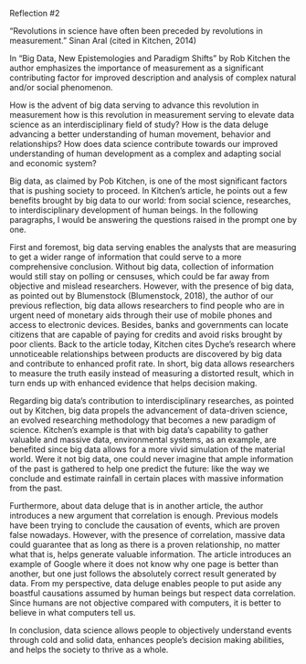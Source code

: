 Reflection #2


“Revolutions in science have often been preceded by revolutions in measurement.”
Sinan Aral (cited in Kitchen, 2014) 

In “Big Data, New Epistemologies and Paradigm Shifts” by Rob Kitchen the author emphasizes the importance of measurement as a significant contributing factor for improved description and analysis of complex natural and/or social phenomenon. 

How is the advent of big data serving to advance this revolution in measurement
how is this revolution in measurement serving to elevate data science as an interdisciplinary field of study? 
How is the data deluge advancing a better understanding of human movement, behavior and relationships? 
How does data science contribute towards our improved understanding of human development as a complex and adapting social and economic system?



Big data, as claimed by Pob Kitchen, is one of the most significant factors that is pushing society to proceed. In Kitchen’s article, he points out a few benefits brought by big data to our world: from social science, researches, to interdisciplinary development of human beings. In the following paragraphs, I would be answering the questions raised in the prompt one by one.

First and foremost, big data serving enables the analysts that are measuring to get a wider range of information that could serve to a more comprehensive conclusion. Without big data, collection of information would still stay on polling or censuses, which could be far away from objective and mislead researchers. However, with the presence of big data, as pointed out by Blumenstock (Blumenstock, 2018), the author of our previous reflection, big data allows researchers to find people who are in urgent need of monetary aids through their use of mobile phones and access to electronic devices. Besides, banks and governments can locate citizens that are capable of paying for credits and avoid risks brought by poor clients. Back to the article today, Kitchen cites Dyche’s research where unnoticeable relationships between products are discovered by big data and contribute to enhanced profit rate. In short, big data allows researchers to measure the truth easily instead of measuring a distorted result, which in turn ends up with enhanced evidence that helps decision making.

Regarding big data’s contribution to interdisciplinary researches, as pointed out by Kitchen, big data propels the advancement of data-driven science, an evolved researching methodology that becomes a new paradigm of science. Kitchen’s example is that with big data’s capability to gather valuable and massive data, environmental systems, as an example, are benefited since big data allows for a more vivid simulation of the material world. Were it not big data, one could never imagine that ample information of the past is gathered to help one predict the future: like the way we conclude and estimate rainfall in certain places with massive information from the past. 

Furthermore, about data deluge that is in another article, the author introduces a new argument that correlation is enough. Previous models have been trying to conclude the causation of events, which are proven false nowadays. However, with the presence of correlation, massive data could guarantee that as long as there is a proven relationship, no matter what that is, helps generate valuable information. The article introduces an example of Google where it does not know why one page is better than another, but one just follows the absolutely correct result generated by data. From my perspective, data deluge enables people to put aside any boastful causations assumed by human beings but respect data correlation. Since humans are not objective compared with computers, it is better to believe in what computers tell us.

In conclusion, data science allows people to objectively understand events through cold and solid data, enhances people’s decision making abilities, and helps the society to thrive as a whole. 
